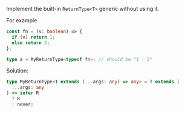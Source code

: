 Implement the built-in `ReturnType<T>` generic without using it.

For example

```ts
const fn = (v: boolean) => {
  if (v) return 1;
  else return 2;
};

type a = MyReturnType<typeof fn>; // should be "1 | 2"
```

Solution:

```ts
type MyReturnType<T extends (...args: any) => any> = T extends (
  ...args: any
) => infer R
  ? R
  : never;
```
